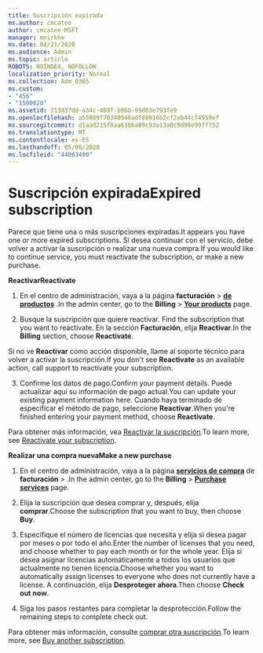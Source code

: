 ```yaml
---
title: Suscripción expirada
ms.author: cmcatee
author: cmcatee-MSFT
manager: mnirkhe
ms.date: 04/21/2020
ms.audience: Admin
ms.topic: article
ROBOTS: NOINDEX, NOFOLLOW
localization_priority: Normal
ms.collection: Adm_O365
ms.custom:
- "456"
- "1500020"
ms.assetid: 713d37dd-a34c-469f-b96b-99d63e793fe9
ms.openlocfilehash: a55889770340946adf88916b2cf2ab44cf4959ef
ms.sourcegitcommit: d1aad215f8aa636ba89c93a13a0c9d90e997f752
ms.translationtype: MT
ms.contentlocale: es-ES
ms.lasthandoff: 05/06/2020
ms.locfileid: "44063490"
---
```

# <a name="expired-subscription"></a><span data-ttu-id="2104d-102">Suscripción expirada</span><span class="sxs-lookup"><span data-stu-id="2104d-102">Expired subscription</span></span>

<span data-ttu-id="2104d-103">Parece que tiene una o más suscripciones expiradas.</span><span class="sxs-lookup"><span data-stu-id="2104d-103">It appears you have one or more expired subscriptions.</span></span> <span data-ttu-id="2104d-104">Si desea continuar con el servicio, debe volver a activar la suscripción o realizar una nueva compra.</span><span class="sxs-lookup"><span data-stu-id="2104d-104">If you would like to continue service, you must reactivate the subscription, or make a new purchase.</span></span>
  
<span data-ttu-id="2104d-105">**Reactivar**</span><span class="sxs-lookup"><span data-stu-id="2104d-105">**Reactivate**</span></span>
  
1. <span data-ttu-id="2104d-106">En el centro de administración, vaya a la página **facturación** \> **[de productos](https://go.microsoft.com/fwlink/p/?linkid=842054)** .</span><span class="sxs-lookup"><span data-stu-id="2104d-106">In the admin center, go to the **Billing** \> **[Your products](https://go.microsoft.com/fwlink/p/?linkid=842054)** page.</span></span>

2. <span data-ttu-id="2104d-107">Busque la suscripción que quiere reactivar. </span><span class="sxs-lookup"><span data-stu-id="2104d-107">Find the subscription that you want to reactivate.</span></span> <span data-ttu-id="2104d-108">En la sección **Facturación**, elija **Reactivar**.</span><span class="sxs-lookup"><span data-stu-id="2104d-108">In the **Billing** section, choose **Reactivate**.</span></span>

<span data-ttu-id="2104d-109">Si no ve **Reactivar** como acción disponible, llame al soporte técnico para volver a activar la suscripción.</span><span class="sxs-lookup"><span data-stu-id="2104d-109">If you don't see **Reactivate** as an available action, call support to reactivate your subscription.</span></span>

3. <span data-ttu-id="2104d-110">Confirme los datos de pago.</span><span class="sxs-lookup"><span data-stu-id="2104d-110">Confirm your payment details.</span></span> <span data-ttu-id="2104d-111">Puede actualizar aquí su información de pago actual.</span><span class="sxs-lookup"><span data-stu-id="2104d-111">You can update your existing payment information here.</span></span> <span data-ttu-id="2104d-112">Cuando haya terminado de especificar el método de pago, seleccione **Reactivar**.</span><span class="sxs-lookup"><span data-stu-id="2104d-112">When you're finished entering your payment method, choose **Reactivate**.</span></span>

<span data-ttu-id="2104d-113">Para obtener más información, vea [Reactivar 
la suscripción](https://docs.microsoft.com/office365/admin/subscriptions-and-billing/reactivate-your-subscription).</span><span class="sxs-lookup"><span data-stu-id="2104d-113">To learn more, see [Reactivate your subscription](https://docs.microsoft.com/office365/admin/subscriptions-and-billing/reactivate-your-subscription).</span></span>

<span data-ttu-id="2104d-114">**Realizar una compra nueva**</span><span class="sxs-lookup"><span data-stu-id="2104d-114">**Make a new purchase**</span></span>
  
1. <span data-ttu-id="2104d-115">En el centro de administración, vaya a la página **[servicios de compra](https://go.microsoft.com/fwlink/p/?linkid=868433)** de **facturación** \> .</span><span class="sxs-lookup"><span data-stu-id="2104d-115">In the admin center, go to the **Billing** \> **[Purchase services](https://go.microsoft.com/fwlink/p/?linkid=868433)** page.</span></span>

2. <span data-ttu-id="2104d-116">Elija la suscripción que desea comprar y, después, elija **comprar**.</span><span class="sxs-lookup"><span data-stu-id="2104d-116">Choose the subscription that you want to buy, then choose **Buy**.</span></span>

3. <span data-ttu-id="2104d-117">Especifique el número de licencias que necesita y elija si desea pagar por meses o por todo el año.</span><span class="sxs-lookup"><span data-stu-id="2104d-117">Enter the number of licenses that you need, and choose whether to pay each month or for the whole year.</span></span> <span data-ttu-id="2104d-118">Elija si desea asignar licencias automáticamente a todos los usuarios que actualmente no tienen licencia.</span><span class="sxs-lookup"><span data-stu-id="2104d-118">Choose whether you want to automatically assign licenses to everyone who does not currently have a license.</span></span> <span data-ttu-id="2104d-119">A continuación, elija **Desproteger ahora**.</span><span class="sxs-lookup"><span data-stu-id="2104d-119">Then choose **Check out now**.</span></span>

4. <span data-ttu-id="2104d-120">Siga los pasos restantes para completar la desprotección.</span><span class="sxs-lookup"><span data-stu-id="2104d-120">Follow the remaining steps to complete check out.</span></span>

<span data-ttu-id="2104d-121">Para obtener más información, consulte [comprar otra suscripción](https://docs.microsoft.com/office365/admin/subscriptions-and-billing/buy-another-subscription).</span><span class="sxs-lookup"><span data-stu-id="2104d-121">To learn more, see [Buy another subscription](https://docs.microsoft.com/office365/admin/subscriptions-and-billing/buy-another-subscription).</span></span>